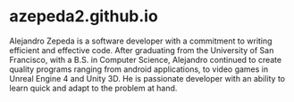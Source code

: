 # azepeda2.github.io
Alejandro Zepeda is a software developer with a commitment to writing efficient and effective code. After graduating from the University of San Francisco, with a B.S. in Computer Science, Alejandro continued to create quality programs ranging from android applications, to video games in Unreal Engine 4 and Unity 3D. He is passionate developer with an ability to learn quick and adapt to the problem at hand.
